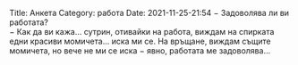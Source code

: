 Title: Анкета
Category: работа
Date: 2021-11-25-21:54
&minus; Задоволява ли ви работата?     
&minus; Как да ви кажа... сутрин, отивайки на работа, виждам на спирката едни красиви момичета... иска ми се. На връщане, виждам същите момичета, но вече не ми се иска &minus; явно, работата ме задоволява...